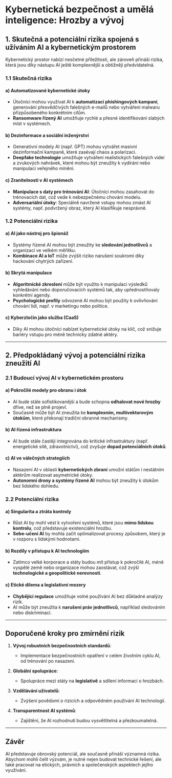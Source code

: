 # Kybernetická bezpečnost a umělá inteligence: Hrozby a vývoj

## 1. Skutečná a potenciální rizika spojená s užíváním AI a kybernetickým prostorem

Kybernetický prostor nabízí nesčetné příležitosti, ale zároveň přináší rizika, která jsou díky nástupu AI ještě komplexnější a obtížněji předvídatelná.

### 1.1 **Skutečná rizika**
#### a) **Automatizované kybernetické útoky**
- Útočníci mohou využívat AI k **automatizaci phishingových kampaní**, generování přesvědčivých falešných e-mailů nebo vytváření malwaru přizpůsobeného konkrétním cílům.
- **Ransomware řízený AI** umožňuje rychlé a přesné identifikování slabých míst v systémech.

#### b) **Dezinformace a sociální inženýrství**
- Generativní modely AI (např. GPT) mohou vytvářet masivní dezinformační kampaně, které zasévají chaos a polarizaci.
- **Deepfake technologie** umožňuje vytváření realistických falešných videí a zvukových nahrávek, které mohou být zneužity k vydírání nebo manipulaci veřejného mínění.

#### c) **Zranitelnosti v AI systémech**
- **Manipulace s daty pro trénování AI**: Útočníci mohou zasahovat do trénovacích dat, což vede k nebezpečnému chování modelu.
- **Adversariální útoky**: Speciálně navržené vstupy mohou zmást AI systémy, např. podvržený obraz, který AI klasifikuje nesprávně.

### 1.2 **Potenciální rizika**
#### a) **AI jako nástroj pro špionáž**
- Systémy řízené AI mohou být zneužity ke **sledování jednotlivců** a organizací ve velkém měřítku.
- **Kombinace AI a IoT** může zvýšit riziko narušení soukromí díky hackování chytrých zařízení.

#### b) **Skrytá manipulace**
- **Algoritmické zkreslení** může být využito k manipulaci výsledků vyhledávání nebo doporučovacích systémů tak, aby upřednostňovaly konkrétní agendy.
- **Psychologické profily** odvozené AI mohou být použity k ovlivňování chování lidí, např. v marketingu nebo politice.

#### c) **Kyberzločin jako služba (CaaS)**
- Díky AI mohou útočníci nabízet kybernetické útoky na klíč, což snižuje bariéry vstupu pro méně technicky zdatné aktéry.

---

## 2. Předpokládaný vývoj a potenciální rizika zneužití AI

### 2.1 **Budoucí vývoj AI v kybernetickém prostoru**
#### a) **Pokročilé modely pro obranu i útok**
- AI bude stále sofistikovanější a bude schopna **odhalovat nové hrozby** dříve, než se plně projeví.
- Současně může být AI zneužita ke **komplexním, multivektorovým útokům**, které překonají tradiční obranné mechanismy.

#### b) **AI řízená infrastruktura**
- AI bude stále častěji integrována do kritické infrastruktury (např. energetické sítě, zdravotnictví), což zvyšuje **dopad potenciálních útoků**.

#### c) **AI ve válečných strategiích**
- Nasazení AI v oblasti **kybernetických zbraní** umožní státům i nestátním aktérům realizovat asymetrické útoky.
- **Autonomní drony a systémy řízené AI** mohou být zneužity k útokům bez lidského dohledu.

### 2.2 **Potenciální rizika**
#### a) **Singularita a ztráta kontroly**
- Růst AI by mohl vést k vytvoření systémů, které jsou **mimo lidskou kontrolu**, což představuje existenciální hrozbu.
- **Sebe-učení AI** by mohla začít optimalizovat procesy způsobem, který je v rozporu s lidskými hodnotami.

#### b) **Rozdíly v přístupu k AI technologiím**
- Zatímco velké korporace a státy budou mít přístup k pokročilé AI, méně vyspělé země nebo organizace mohou zaostávat, což zvýší **technologické a geopolitické nerovnosti**.

#### c) **Etické dilema a legislativní mezery**
- **Chybějící regulace** umožňuje volné používání AI bez důkladné analýzy rizik.
- AI může být zneužita k **narušení práv jednotlivců**, například sledováním nebo diskriminací.

---

## Doporučené kroky pro zmírnění rizik
1. **Vývoj robustních bezpečnostních standardů**:
   - Implementace bezpečnostních opatření v celém životním cyklu AI, od trénování po nasazení.

2. **Globální spolupráce**:
   - Spolupráce mezi státy na **legislativě** a sdílení informací o hrozbách.

3. **Vzdělávání uživatelů**:
   - Zvýšení povědomí o rizicích a odpovědném používání AI technologií.

4. **Transparentnost AI systémů**:
   - Zajištění, že AI rozhodnutí budou vysvětlitelná a přezkoumatelná.

---

## Závěr
AI představuje obrovský potenciál, ale současně přináší významná rizika. Abychom mohli čelit výzvám, je nutné nejen budovat technické řešení, ale také pracovat na etických, právních a společenských aspektech jejího využívání.